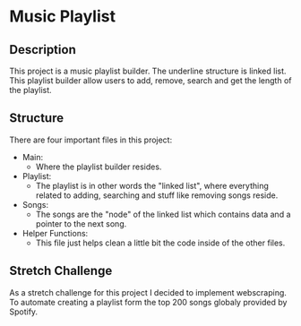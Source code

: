 # Music Playlist

## Description
This project is a music playlist builder. The underline structure is linked list. This playlist builder allow users to add, remove, search and get the length of the playlist.

## Structure
There are four important files in this project:
- Main:
    - Where the playlist builder resides.
- Playlist:
    - The playlist is in other words the "linked list", where everything related to adding, searching and stuff like removing songs reside.
- Songs:
    - The songs are the "node" of the linked list which contains data and a pointer to the next song.
- Helper Functions:
    - This file just helps clean a little bit the code inside of the other files.

## Stretch Challenge
As a stretch challenge for this project I decided to implement webscraping. To automate creating a playlist form the top 200 songs globaly provided by Spotify.